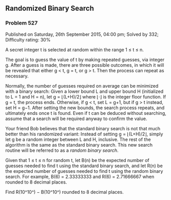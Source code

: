 Randomized Binary Search
------------------------

### Problem 527

Published on Saturday, 26th September 2015, 04:00 pm; Solved by 332;
Difficulty rating: 30%

A secret integer t is selected at random within the range 1 ≤ t ≤ n.

The goal is to guess the value of t by making repeated guesses, via
integer g. After a guess is made, there are three possible outcomes, in
which it will be revealed that either g \< t, g = t, or g \> t. Then the
process can repeat as necessary.

Normally, the number of guesses required on average can be minimized
with a binary search: Given a lower bound L and upper bound H
(initialized to L = 1 and H = n), let g = ⌊(L+H)/2⌋ where ⌊⋅⌋ is the
integer floor function. If g = t, the process ends. Otherwise, if g \<
t, set L = g+1, but if g \> t instead, set H = g−1. After setting the
new bounds, the search process repeats, and ultimately ends once t is
found. Even if t can be deduced without searching, assume that a search
will be required anyway to confirm the value.

Your friend Bob believes that the standard binary search is not that
much better than his randomized variant: Instead of setting g =
⌊(L+H)/2⌋, simply let g be a random integer between L and H, inclusive.
The rest of the algorithm is the same as the standard binary search.
This new search routine will be referred to as a *random binary search*.

Given that 1 ≤ t ≤ n for random t, let B(n) be the expected number of
guesses needed to find t using the standard binary search, and let R(n)
be the expected number of guesses needed to find t using the random
binary search. For example, B(6) = 2.33333333 and R(6) = 2.71666667 when
rounded to 8 decimal places.

Find R(10^10^) − B(10^10^) rounded to 8 decimal places.
